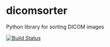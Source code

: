 # dicomsorter
Python library for sorting DICOM images

[![Build Status](https://travis-ci.org/dicomsort/dicomsorter.svg?branch=master)](https://travis-ci.org/dicomsort/dicomsorter)
